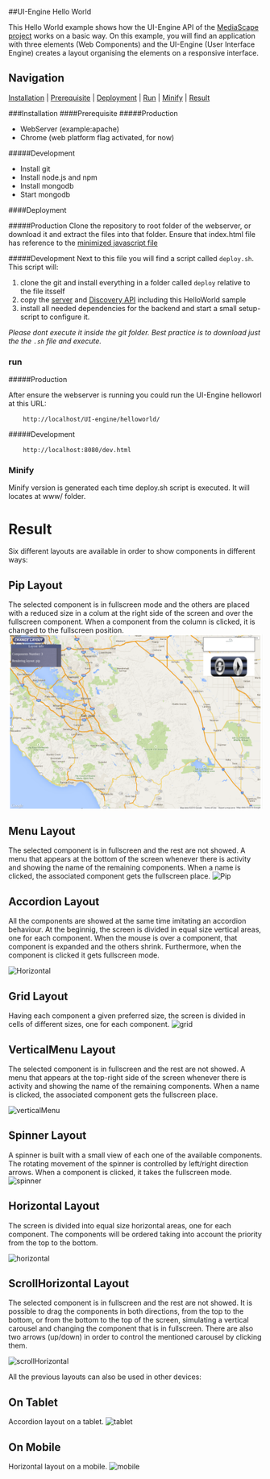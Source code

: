 ##UI-Engine Hello World

This Hello World example shows how the UI-Engine API of the [MediaScape project](http://mediascapeproject.eu/) works on a basic way. On this example, you will find an application with three elements (Web Components) and the UI-Engine (User Interface Engine) creates a layout organising the elements on a responsive interface.

## Navigation
[Installation][] | [Prerequisite][] | [Deployment][]  | [Run][] | [Minify][] | [Result][]

###Installation
####Prerequisite
#####Production
* WebServer (example:apache)
* Chrome (web platform flag activated, for now)

#####Development
* Install git
* Install node.js and npm
* Install mongodb
* Start mongodb

####Deployment

#####Production
Clone the repository to root folder of the webserver, or download it and extract the files into that folder.
Ensure that index.html file has reference to the [minimized javascript file](https://github.com/mediascape/UI-engine/blob/master/helloworld/js/mediascape.uiengine.min.js)

#####Development
Next to this file you will find a script called `deploy.sh`.  
This script will:

1. clone the git and install everything in a folder called `deploy` relative to the file itsself
2. copy the [server](https://github.com/mediascape/application-context/tree/master/Server) and [Discovery API](https://github.com/mediascape/discovery-self/tree/master/API) including this HelloWorld sample
3. install all needed dependencies for the backend and start a small setup-script to configure it.

*Please dont execute it inside the git folder. Best practice is to download just the the `.sh` file and execute.*

### run

#####Production

After ensure the webserver is running you could run the UI-Engine helloworl at this URL:
```
    http://localhost/UI-engine/helloworld/
```

#####Development
```
    http://localhost:8080/dev.html
```

### Minify

Minify version is generated each time deploy.sh script is executed. It will locates at www/ folder.

# Result

Six different layouts are available in order to show components in different ways:

Pip Layout
---------
The selected component is in fullscreen mode and the others are placed with a reduced size in a colum at the right side of the screen and over the fullscreen component. When a component from the column is clicked, it is changed to the fullscreen position.
![Pip](https://raw.githubusercontent.com/itamayo/mediascape-images/master/images/pip.png)

Menu Layout
---------
The selected component is in fullscreen and the rest are not showed. A menu that appears at the bottom of the screen whenever there is activity and showing the name of the remaining components. When a name is clicked, the associated component gets the fullscreen place.
![Pip](https://raw.githubusercontent.com/mediascape/UI-engine/master/helloworld/images/menu.png)

Accordion Layout
------------------
All the components are showed at the same time imitating an accordion behaviour. At the beginnig, the screen is divided in equal size vertical areas, one for each component. When the mouse is over a component, that component is expanded and the others shrink. Furthermore, when the component is clicked it gets fullscreen mode.

![Horizontal](https://raw.githubusercontent.com/mediascape/UI-engine/master/helloworld/images/Accordion.png)

Grid Layout
------------------
Having each component a given preferred size, the screen is divided in cells of different sizes, one for each component.
![grid](https://raw.githubusercontent.com/mediascape/UI-engine/master/helloworld/images/grid.png)

VerticalMenu Layout
------------------
The selected component is in fullscreen and the rest are not showed. A menu that appears at the top-right side of the screen whenever there is activity and showing the name of the remaining components. When a name is clicked, the associated component gets the fullscreen place.

![verticalMenu](https://raw.githubusercontent.com/mediascape/UI-engine/master/helloworld/images/verticalmenu.png)

Spinner Layout
------------------
A spinner is built with a small view of each one of the available components. The rotating movement of the spinner is controlled by left/right direction arrows. When a component is clicked, it takes the fullscreen mode.
![spinner](https://raw.githubusercontent.com/mediascape/UI-engine/master/helloworld/images/spinner.png)

Horizontal Layout
------------------
The screen is divided into equal size horizontal areas, one for each component. The components will be ordered taking into account the priority from the top to the bottom.

![horizontal](https://raw.githubusercontent.com/mediascape/UI-engine/master/helloworld/images/horizontal.png)

ScrollHorizontal Layout
------------------
The selected component is in fullscreen and the rest are not showed. It is possible to drag the components in both directions, from the top to the bottom, or from the bottom to the top of the screen, simulating a vertical carousel and changing the component that is in fullscreen. There are also two arrows (up/down) in order to control the mentioned carousel by clicking them. 

![scrollHorizontal](https://raw.githubusercontent.com/mediascape/UI-engine/master/helloworld/images/scrollHorizontal2.png)

All the previous layouts can also be used in other devices:

On Tablet
------------------
Accordion layout on a tablet.
![tablet](https://raw.githubusercontent.com/mediascape/UI-engine/master/helloworld/images/accordion-tablet.png)

On Mobile
------------------
Horizontal layout on a mobile.
![mobile](https://raw.githubusercontent.com/mediascape/UI-engine/master/helloworld/images/horizontalMobil.png)

[Installation]: #installation
[Prerequisite]: #prerequisite
[Deployment]: #deployment
[Run]: #run
[Minify]: #minify
[Result]: #result
